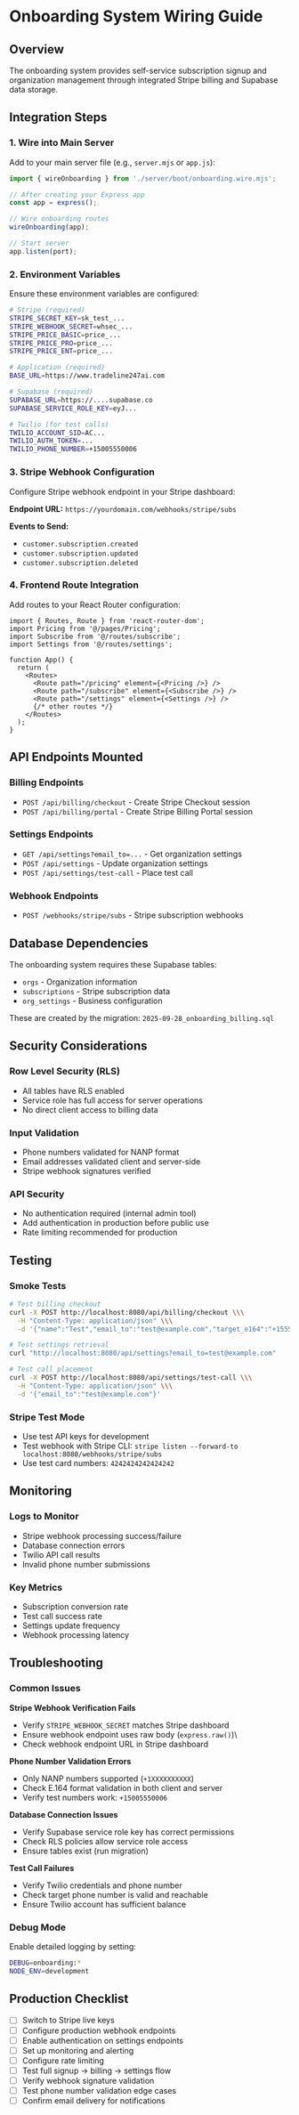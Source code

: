 # Onboarding System Wiring Guide

## Overview
The onboarding system provides self-service subscription signup and organization management through integrated Stripe billing and Supabase data storage.

## Integration Steps

### 1. Wire into Main Server
Add to your main server file (e.g., `server.mjs` or `app.js`):

```javascript
import { wireOnboarding } from './server/boot/onboarding.wire.mjs';

// After creating your Express app
const app = express();

// Wire onboarding routes
wireOnboarding(app);

// Start server
app.listen(port);
```

### 2. Environment Variables
Ensure these environment variables are configured:

```bash
# Stripe (required)
STRIPE_SECRET_KEY=sk_test_...
STRIPE_WEBHOOK_SECRET=whsec_...
STRIPE_PRICE_BASIC=price_...
STRIPE_PRICE_PRO=price_...
STRIPE_PRICE_ENT=price_...

# Application (required)
BASE_URL=https://www.tradeline247ai.com

# Supabase (required)
SUPABASE_URL=https://....supabase.co
SUPABASE_SERVICE_ROLE_KEY=eyJ...

# Twilio (for test calls)
TWILIO_ACCOUNT_SID=AC...
TWILIO_AUTH_TOKEN=...
TWILIO_PHONE_NUMBER=+15005550006
```

### 3. Stripe Webhook Configuration
Configure Stripe webhook endpoint in your Stripe dashboard:

**Endpoint URL:** `https://yourdomain.com/webhooks/stripe/subs`

**Events to Send:**
- `customer.subscription.created`
- `customer.subscription.updated` 
- `customer.subscription.deleted`

### 4. Frontend Route Integration
Add routes to your React Router configuration:

```tsx
import { Routes, Route } from 'react-router-dom';
import Pricing from '@/pages/Pricing';
import Subscribe from '@/routes/subscribe';
import Settings from '@/routes/settings';

function App() {
  return (
    <Routes>
      <Route path="/pricing" element={<Pricing />} />
      <Route path="/subscribe" element={<Subscribe />} />
      <Route path="/settings" element={<Settings />} />
      {/* other routes */}
    </Routes>
  );
}
```

## API Endpoints Mounted

### Billing Endpoints
- `POST /api/billing/checkout` - Create Stripe Checkout session
- `POST /api/billing/portal` - Create Stripe Billing Portal session

### Settings Endpoints  
- `GET /api/settings?email_to=...` - Get organization settings
- `POST /api/settings` - Update organization settings
- `POST /api/settings/test-call` - Place test call

### Webhook Endpoints
- `POST /webhooks/stripe/subs` - Stripe subscription webhooks

## Database Dependencies

The onboarding system requires these Supabase tables:
- `orgs` - Organization information
- `subscriptions` - Stripe subscription data
- `org_settings` - Business configuration

These are created by the migration: `2025-09-28_onboarding_billing.sql`

## Security Considerations

### Row Level Security (RLS)
- All tables have RLS enabled
- Service role has full access for server operations
- No direct client access to billing data

### Input Validation
- Phone numbers validated for NANP format
- Email addresses validated client and server-side
- Stripe webhook signatures verified

### API Security
- No authentication required (internal admin tool)
- Add authentication in production before public use
- Rate limiting recommended for production

## Testing

### Smoke Tests
```bash
# Test billing checkout
curl -X POST http://localhost:8080/api/billing/checkout \\\
  -H "Content-Type: application/json" \\\
  -d '{"name":"Test","email_to":"test@example.com","target_e164":"+15551234567","plan":"basic"}'

# Test settings retrieval  
curl "http://localhost:8080/api/settings?email_to=test@example.com"

# Test call placement
curl -X POST http://localhost:8080/api/settings/test-call \\\
  -H "Content-Type: application/json" \\\
  -d '{"email_to":"test@example.com"}'
```

### Stripe Test Mode
- Use test API keys for development
- Test webhook with Stripe CLI: `stripe listen --forward-to localhost:8080/webhooks/stripe/subs`
- Use test card numbers: `4242424242424242`

## Monitoring

### Logs to Monitor
- Stripe webhook processing success/failure
- Database connection errors
- Twilio API call results
- Invalid phone number submissions

### Key Metrics
- Subscription conversion rate
- Test call success rate
- Settings update frequency
- Webhook processing latency

## Troubleshooting

### Common Issues

**Stripe Webhook Verification Fails**
- Verify `STRIPE_WEBHOOK_SECRET` matches Stripe dashboard
- Ensure webhook endpoint uses raw body (`express.raw()`)\
- Check webhook endpoint URL in Stripe dashboard

**Phone Number Validation Errors**
- Only NANP numbers supported (`+1XXXXXXXXXX`)
- Check E.164 format validation in both client and server
- Verify test numbers work: `+15005550006`

**Database Connection Issues**
- Verify Supabase service role key has correct permissions
- Check RLS policies allow service role access
- Ensure tables exist (run migration)

**Test Call Failures**
- Verify Twilio credentials and phone number
- Check target phone number is valid and reachable
- Ensure Twilio account has sufficient balance

### Debug Mode
Enable detailed logging by setting:
```bash
DEBUG=onboarding:*
NODE_ENV=development
```

## Production Checklist

- [ ] Switch to Stripe live keys
- [ ] Configure production webhook endpoints
- [ ] Enable authentication on settings endpoints
- [ ] Set up monitoring and alerting
- [ ] Configure rate limiting
- [ ] Test full signup → billing → settings flow
- [ ] Verify webhook signature validation
- [ ] Test phone number validation edge cases
- [ ] Confirm email delivery for notifications
